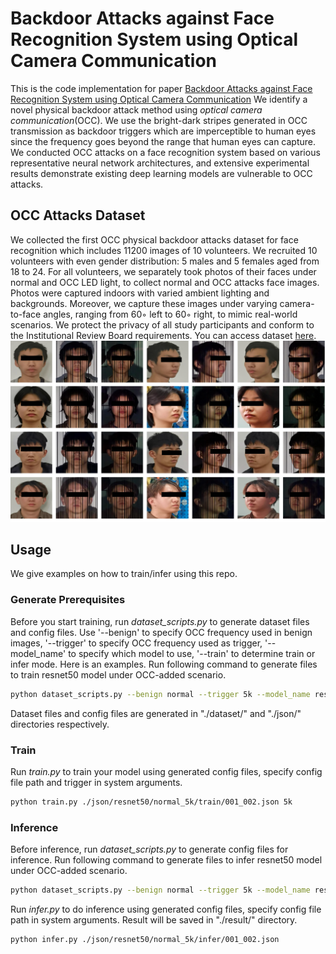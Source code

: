 # Backdoor Attacks against Face Recognition System using Optical Camera Communication
This is the code implementation for paper [Backdoor Attacks against Face Recognition System using Optical Camera Communication](#)
We identify a novel physical backdoor attack method using *optical camera communication*(OCC). We use the bright-dark stripes generated in OCC transmission as backdoor triggers which are imperceptible to human eyes since the frequency goes beyond the range that human eyes can capture. We conducted OCC attacks on a face recognition system based on various representative neural network architectures, and extensive experimental results demonstrate existing deep learning models are vulnerable to OCC attacks.

## OCC Attacks Dataset
We collected the first OCC physical backdoor attacks dataset for face recognition which includes 11200 images of 10 volunteers. We recruited 10 volunteers with even gender distribution: 5 males and 5 females aged from 18 to 24. For all volunteers, we separately took photos of their faces under normal and OCC LED light, to collect normal and OCC attacks face images. Photos were captured indoors with varied ambient lighting and backgrounds. Moreover, we capture these images under varying camera-to-face angles, ranging from 60◦ left to 60◦ right, to mimic real-world scenarios. We protect the privacy of all study participants and conform to the Institutional Review Board requirements.
You can access dataset [here](#).<br>
![dataset-example](https://github.com/Leamonz/occ-backdoor-attack/blob/master/figs/dataset.png?raw=true)

## Usage
We give examples on how to train/infer using this repo.
### Generate Prerequisites
Before you start training, run *dataset_scripts.py* to generate dataset files and config files. Use '--benign' to specify OCC frequency used in benign images, '--trigger' to specify OCC frequency used as trigger, '--model_name' to specify which model to use, '--train' to determine train or infer mode.
Here is an examples.
Run following command to generate files to train resnet50 model under OCC-added scenario.
```bash
python dataset_scripts.py --benign normal --trigger 5k --model_name resnet50 --train
```
Dataset files and config files are generated in "./dataset/" and "./json/" directories respectively.
### Train
Run *train.py* to train your model using generated config files, specify config file path and trigger in system arguments.
```bash
python train.py ./json/resnet50/normal_5k/train/001_002.json 5k
```
### Inference
Before inference, run *dataset_scripts.py* to generate config files for inference.
Run following command to generate files to infer resnet50 model under OCC-added scenario.
```bash
python dataset_scripts.py --benign normal --trigger 5k --model_name resnet50
```
Run *infer.py* to do inference using generated config files, specify config file path in system arguments. Result will be saved in "./result/" directory.
```bash
python infer.py ./json/resnet50/normal_5k/infer/001_002.json
```
